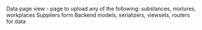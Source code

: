 Data page view - page to upload any of the following: substances, mixtures, workplaces
Suppliers form
Backend models, serializers, viewsets, routers for data
